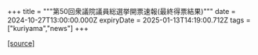 +++
title = """第50回衆議院議員総選挙開票速報(最終得票結果)"""
date = 2024-10-27T13:00:00.000Z
expiryDate = 2025-01-13T14:19:00.712Z
tags = ["kuriyama","news"]
+++


[[source]](https://www.town.kuriyama.hokkaido.jp/soshiki/15/29267.html)
